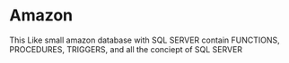 # Amazon
This Like small amazon database with SQL SERVER contain FUNCTIONS, PROCEDURES, TRIGGERS, and all the conciept of SQL SERVER
